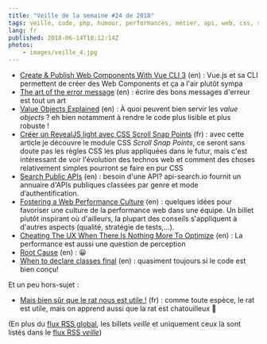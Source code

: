 ```yaml
---
title: "Veille de la semaine #24 de 2018"
tags: veille, code, php, humour, performances, métier, api, web, css, standard, domain driven design, ux, javascript, vuejs, web components
lang: fr
published: 2018-06-14T10:12:14Z
photos:
    - images/veille_4.jpg
---
```

* [Create & Publish Web Components With Vue CLI 3](https://vuejsdevelopers.com/2018/05/21/vue-js-web-component/) (en)&nbsp;: Vue.js et sa CLI permettent de créer des Web Components et ça a l'air plutôt sympa
* [The art of the error message](https://thestyleofelements.org/the-art-of-the-error-message-9f878d0bff80) (en)&nbsp;: écrire des bons messages d'erreur est tout un art
* [Value Objects Explained](https://patricklouys.com/2017/06/04/value-objects-explained/) (en)&nbsp;: À quoi peuvent bien servir les *value objects* ? eh bien notamment à rendre le code plus lisible et plus robuste !
* [Créer un RevealJS light avec CSS Scroll Snap Points](https://www.nicolas-hoffmann.net/source/1712-Creer-un-RevealJS-light-avec-CSS-Scroll-Snap-Points.html) (fr)&nbsp;: avec cette article je découvre le module CSS *Scroll Snap Points*, ce seront sans doute pas les règles CSS les plus appliquées dans le futur, mais c'est intéressant de voir l'évolution des technos web et comment des choses relativement simples pourront se faire en pur CSS
* [Search Public APIs](https://www.api-search.io/) (en)&nbsp;: besoin d'une API? api-search.io fournit un annuaire d'APIs publiques classées par genre et mode d’authentification.
* [Fostering a Web Performance Culture](https://jmperezperez.com/fostering-web-performance-culture/) (en)&nbsp;: quelques idées pour favoriser une culture de la performance web dans une équipe. Un billet plutôt inspirant où d'ailleurs, la plupart des conseils s'appliquent à d'autres aspects (qualité, stratégie de tests,…).
* [Cheating The UX When There Is Nothing More To Optimize](https://blog.stephaniewalter.fr/en/pixel-pioneers-cheating-the-ux-when-there-is-nothing-more-to-optimize/) (en)&nbsp;: La performance est aussi une question de perception
* [Root Cause](http://www.monkeyuser.com/2018/root-cause/) (en)&nbsp;: 😀
* [When to declare classes final](https://ocramius.github.io/blog/when-to-declare-classes-final/) (en)&nbsp;: quasiment toujours si le code est bien conçu!

Et un peu hors-sujet&nbsp;:

* [Mais bien sûr que le rat nous est utile !](https://blog.defi-ecologique.com/rat-utile/) (fr)&nbsp;: comme toute espèce, le rat est utile, mais on apprend aussi que la rat est chatouilleux 🤪

(En plus du [flux RSS global](/rss.xml), les billets *veille*
et uniquement ceux là sont listés dans le [flux RSS *veille*](/rss/veille.xml))
